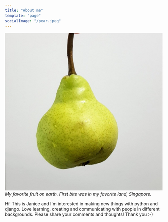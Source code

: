 ```yaml
---
title: "About me"
template: "page"
socialImage: "/pear.jpeg"
---
```



![My favorite fruit on earth. First bite was in my favorite land, Singapore.](/pear.jpeg)
*My favorite fruit on earth. First bite was in my favorite land, Singapore.*

Hi! This is Janice and I'm interested in making new things with python and django. Love learning, creating and communicating with people in different backgrounds. Please share your comments and thoughts! Thank you :-)

